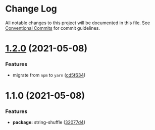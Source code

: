 # Change Log

All notable changes to this project will be documented in this file.
See [Conventional Commits](https://conventionalcommits.org) for commit guidelines.

# [1.2.0](https://github.com/oadpoaw/packages/compare/@oadpoaw/string-shuffle@1.1.0...@oadpoaw/string-shuffle@1.2.0) (2021-05-08)


### Features

* migrate from `npm` to `yarn` ([cd5f634](https://github.com/oadpoaw/packages/commit/cd5f6344bda42c4f1b8fb6f8f877400a426e32d3))





# 1.1.0 (2021-05-08)


### Features

* **package:** string-shuffle ([32077d4](https://github.com/oadpoaw/packages/commit/32077d451324822583f7360e46331f27bc812200))

